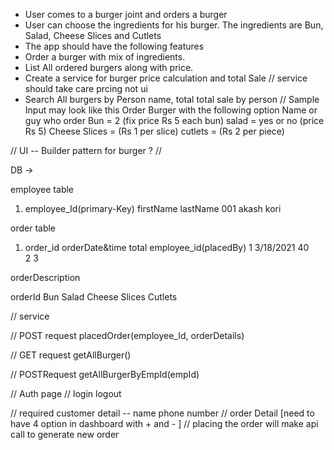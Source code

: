 * User comes to a burger joint and orders a burger
* User can choose the ingredients for his burger. The ingredients are Bun, Salad, Cheese Slices and Cutlets
* The app should have the following features
* Order a burger with mix of ingredients.
* List All ordered burgers along with price.
* Create a service for burger price calculation and  total Sale // service should take care prcing not ui
* Search All burgers by Person name, total  total sale by person // 
Sample Input may look like this
Order Burger with the following option
Name or guy who order
Bun = 2 (fix price Rs 5 each bun)
salad = yes or no (price Rs 5)
Cheese Slices = (Rs 1 per slice)
cutlets = (Rs 2 per piece)


//  UI  -- Builder pattern for burger ? 
//

DB ->

employee table

1. employee_Id(primary-Key)  firstName  lastName
                 001          akash      kori  

 order table 
 1. order_id orderDate&time total employee_id(placedBy)
     1           3/18/2021    40       
     2
     3

 orderDescription

 orderId  Bun Salad Cheese Slices Cutlets 


 // service 

 // POST request
 placedOrder(employee_Id, orderDetails)

// GET request
getAllBurger()

// POSTRequest
getAllBurgerByEmpId(empId)



// Auth page
// login logout

// required customer detail -- name phone number
// order Detail   [need to have 4 option in dashboard with + and - ]
// placing the order will make api call to generate new order 







